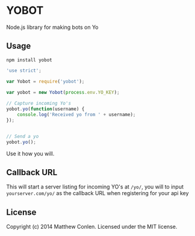 # YOBOT 

Node.js library for making bots on Yo


## Usage

`npm install yobot`


```js
'use strict';

var Yobot = require('yobot');

var yobot = new Yobot(process.env.YO_KEY);
    
// Capture incoming Yo's
yobot.yo(function(username) {
    console.log('Received yo from ' + username);
});


// Send a yo
yobot.yo();
```

Use it how you will.


## Callback URL

This will start a server listing for incoming YO's at `/yo/`, you will to input `yourserver.com/yo/` as the callback URL when registering for your api key


## License
Copyright (c) 2014 Matthew Conlen. Licensed under the MIT license.
